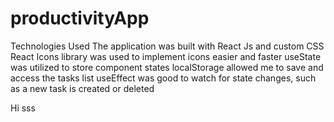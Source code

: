 # productivityApp
Technologies Used The application was built with React Js and custom CSS  React Icons library was used to implement icons easier and faster  useState was utilized to store component states  localStorage allowed me to save and access the tasks list  useEffect was good to watch for state changes, such as a new task is created or deleted


Hi
sss
